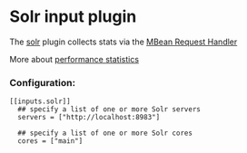 # Solr input plugin

The [solr](http://lucene.apache.org/solr/) plugin collects stats via the 
[MBean Request Handler](https://cwiki.apache.org/confluence/display/solr/MBean+Request+Handler)

More about [performance statistics](https://cwiki.apache.org/confluence/display/solr/Performance+Statistics+Reference)

### Configuration:

```
[[inputs.solr]]
  ## specify a list of one or more Solr servers
  servers = ["http://localhost:8983"]

  ## specify a list of one or more Solr cores
  cores = ["main"]
```
